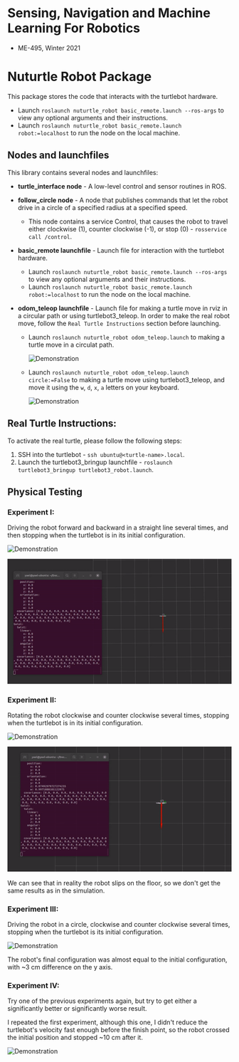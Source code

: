 # Sensing, Navigation and Machine Learning For Robotics

- ME-495, Winter 2021

# Nuturtle Robot Package

This package stores the code that interacts with the turtlebot hardware.

- Launch `roslaunch nuturtle_robot basic_remote.launch --ros-args` to view any optional arguments and their instructions.
- Launch `roslaunch nuturtle_robot basic_remote.launch robot:=localhost` to run the node on the local machine.

## Nodes and launchfiles

This library contains several nodes and launchfiles:

- **turtle_interface node** - A low-level control and sensor routines in ROS.
- **follow_circle node** - A node that publishes commands that let the robot drive in a circle of a specified radius at a specified speed.

  - This node contains a service Control, that causes the robot to travel either clockwise (1), counter clockwise (-1), or stop (0) - `rosservice call /control`.

- **basic_remote launchfile** - Launch file for interaction with the turtlebot hardware.

  - Launch `roslaunch nuturtle_robot basic_remote.launch --ros-args` to view any optional arguments and their instructions.
  - Launch `roslaunch nuturtle_robot basic_remote.launch robot:=localhost` to run the node on the local machine.

- **odom_teleop launchfile** - Launch file for making a turtle move in rviz in a circular path or using turtlebot3_teleop.
  In order to make the real robot move, follow the `Real Turtle Instructions` section before launching.

  - Launch `roslaunch nuturtle_robot odom_teleop.launch` to making a turtle move in a circulat path.

    ![Demonstration](https://github.com/YaelBenShalom/Sensing_Navigation_and_ML/blob/master/nuturtle_robot/videos/Task_Fa.gif)

  - Launch `roslaunch nuturtle_robot odom_teleop.launch circle:=False` to making a turtle move using turtlebot3_teleop, and move it using the `w`, `d`, `x`, `a` letters on your keyboard.

    ![Demonstration](https://github.com/YaelBenShalom/Sensing_Navigation_and_ML/blob/master/nuturtle_robot/videos/Task_Fb.gif)

## Real Turtle Instructions:

To activate the real turtle, please follow the following steps:

1. SSH into the turtlebot - `ssh ubuntu@<turtle-name>.local`.
2. Launch the turtlebot3_bringup launchfile - `roslaunch turtlebot3_bringup turtlebot3_robot.launch`.

## Physical Testing

### Experiment I:

Driving the robot forward and backward in a straight line several times, and then stopping when the turtlebot is in its initial configuration.

![Demonstration](https://github.com/YaelBenShalom/Sensing_Navigation_and_ML/blob/master/nuturtle_robot/videos/Task_F8-3a.gif)

![Demonstration](https://github.com/YaelBenShalom/Sensing_Navigation_and_ML/blob/master/nuturtle_robot/videos/Task_F8-3b.gif)

### Experiment II:

Rotating the robot clockwise and counter clockwise several times, stopping when the turtlebot is in its initial configuration.

![Demonstration](https://github.com/YaelBenShalom/Sensing_Navigation_and_ML/blob/master/nuturtle_robot/videos/Task_F8-4a.gif)

![Demonstration](https://github.com/YaelBenShalom/Sensing_Navigation_and_ML/blob/master/nuturtle_robot/videos/Task_F8-4b.gif)

We can see that in reality the robot slips on the floor, so we don't get the same results as in the simulation.

### Experiment III:

Driving the robot in a circle, clockwise and counter clockwise several times, stopping when the turtlebot is its initial configuration.

![Demonstration](https://github.com/YaelBenShalom/Sensing_Navigation_and_ML/blob/master/nuturtle_robot/videos/Task_Fa.gif)

The robot's final configuration was almost equal to the initial configuration, with ~3 cm difference on the y axis.

### Experiment IV:

Try one of the previous experiments again, but try to get either a significantly better or significantly worse result.

I repeated the first experiment, although this one, I didn't reduce the turtlebot's velocity fast enough before the finish point, so the robot crossed the initial position and stopped ~10 cm after it.

![Demonstration](https://github.com/YaelBenShalom/Sensing_Navigation_and_ML/blob/master/nuturtle_robot/videos/Task_F8-6a.gif)
